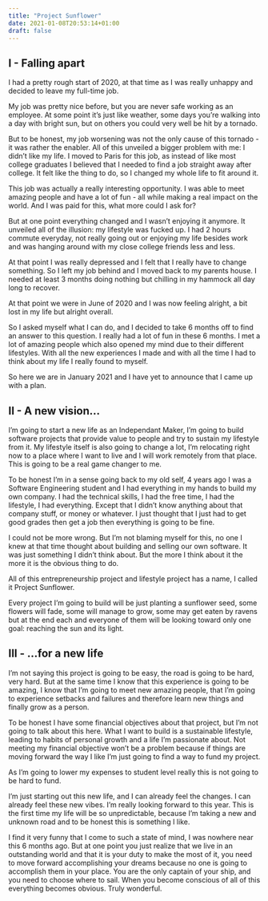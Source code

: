 ```yaml
---
title: "Project Sunflower"
date: 2021-01-08T20:53:14+01:00
draft: false
---
```


## I - Falling apart

I had a pretty rough start of 2020, at that time as I was really unhappy and decided to leave my full-time job.
 
My job was pretty nice before, but you are never safe working as an employee. At some point it’s just like weather, some days you’re walking into a day with bright sun, but on others you could very well be hit by a tornado.

But to be honest, my job worsening was not the only cause of this tornado - it was rather the enabler. All of this unveiled a bigger problem with me: I didn’t like my life. I moved to Paris for this job, as instead of like most college graduates I believed that I needed to find a job straight away after college. It felt like the thing to do, so I changed my whole life to fit around it.

This job was actually a really interesting opportunity. I was able to meet amazing people and have a lot of fun - all while making a real impact on the world. And I was paid for this, what more could I ask for?

But at one point everything changed and I wasn’t enjoying it anymore. It unveiled all of the illusion: my lifestyle was fucked up. I had 2 hours commute everyday, not really going out or enjoying my life besides work and was hanging around with my close college friends less and less.

At that point I was really depressed and I felt that I really have to change something. So I left my job behind and I moved back to my parents house. I needed at least 3 months doing nothing but chilling in my hammock all day long to recover.

At that point we were in June of 2020 and I was now feeling alright, a bit lost in my life but alright overall.
 
So I asked myself what I can do, and I decided to take 6 months off to find an answer to this question. I really had a lot of fun in these 6 months. I met a lot of amazing people which also opened my mind due to their different lifestyles. With all the new experiences I made and with all the time I had to think about my life I really found to myself.

So here we are in January 2021 and I have yet to announce that I came up with a plan.


## II - A new vision...

I’m going to start a new life as an Independant Maker, I’m going to build software projects that provide value to people and try to sustain my lifestyle from it. My lifestyle itself is also going to change a lot, I’m relocating right now to a place where I want to live and I will work remotely from that place. This is going to be a real game changer to me.

To be honest I’m in a sense going back to my old self, 4 years ago I was a Software Engineering student and I had everything in my hands to build my own company. I had the technical skills, I had the free time, I had the lifestyle, I had everything. Except that I didn’t know anything about that company stuff, or money or whatever. I just thought that I just had to get good grades then get a job then everything is going to be fine.

I could not be more wrong. But I’m not blaming myself for this, no one I knew at that time thought about building and selling our own software. It was just something I didn’t think about. But the more I think about it the more it is the obvious thing to do.

All of this entrepreneurship project and lifestyle project has a name, I called it Project Sunflower. 

Every project I’m going to build will be just planting a sunflower seed, some flowers will fade, some will manage to grow, some may get eaten by ravens but at the end each and everyone of them will be looking toward only one goal: reaching the sun and its light.

## III -  ...for a new life

I’m not saying this project is going to be easy, the road is going to be hard, very hard. But at the same time I know that this experience is going to be amazing, I know that I’m going to meet new amazing people, that I’m going to experience setbacks and failures and therefore learn new things and finally grow as a person.

To be honest I have some financial objectives about that project, but I’m not going to talk about this here. What I want to build is a sustainable lifestyle, leading to habits of personal growth and a life I’m passionate about. 
Not meeting my financial objective won’t be a problem because if things are moving forward the way I like I’m just going to find a way to fund my project.

As I’m going to lower my expenses to student level really this is not going to be hard to fund.

I’m just starting out this new life, and I can already feel the changes. I can already feel these new vibes. I’m really looking forward to this year. This is the first time my life will be so unpredictable, because I’m taking a new and unknown road and to be honest this is something I like.

I find it very funny that I come to such a state of mind, I was nowhere near this 6 months ago. But at one point you just realize that we live in an outstanding world and that it is your duty to make the most of it, you need to move forward accomplishing your dreams because no one is going to accomplish them in your place. You are the only captain of your ship, and you need to choose where to sail. When you become conscious of all of this everything becomes obvious. Truly wonderful.














